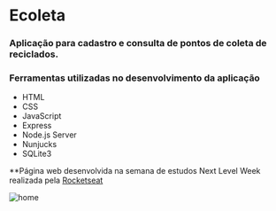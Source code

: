 # Ecoleta

### Aplicação para cadastro e consulta de pontos de coleta de reciclados.

### Ferramentas utilizadas no desenvolvimento da aplicação
* HTML
* CSS
* JavaScript
* Express
* Node.js Server
* Nunjucks
* SQLite3

**Página web desenvolvida na semana de estudos Next Level Week realizada pela [Rocketseat](https://rocketseat.com.br/)


![home](https://user-images.githubusercontent.com/37811034/83910519-18dbeb00-a741-11ea-84b9-bf837702d131.PNG)
